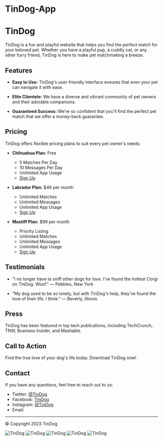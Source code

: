 # TinDog-App
# TinDog

TinDog is a fun and playful website that helps you find the perfect match for your beloved pet. Whether you have a playful pup, a cuddly cat, or any other furry friend, TinDog is here to make pet matchmaking a breeze.

## Features

- **Easy to Use:** TinDog's user-friendly interface ensures that even your pet can navigate it with ease.

- **Elite Clientele:** We have a diverse and vibrant community of pet owners and their adorable companions.

- **Guaranteed Success:** We're so confident that you'll find the perfect pet match that we offer a money-back guarantee.

## Pricing

TinDog offers flexible pricing plans to suit every pet owner's needs:

- **Chihuahua Plan:** Free
  - 5 Matches Per Day
  - 10 Messages Per Day
  - Unlimited App Usage
  - [Sign Up](#)

- **Labrador Plan:** $49 per month
  - Unlimited Matches
  - Unlimited Messages
  - Unlimited App Usage
  - [Sign Up](#)

- **Mastiff Plan:** $99 per month
  - Priority Listing
  - Unlimited Matches
  - Unlimited Messages
  - Unlimited App Usage
  - [Sign Up](#)

## Testimonials

- "I no longer have to sniff other dogs for love. I've found the hottest Corgi on TinDog. Woof." — Pebbles, New York

- "My dog used to be so lonely, but with TinDog's help, they've found the love of their life. I think." — Beverly, Illinois

## Press

TinDog has been featured in top tech publications, including TechCrunch, TNW, Business Insider, and Mashable.



## Call to Action

Find the true love of your dog's life today. Download TinDog now!



## Contact

If you have any questions, feel free to reach out to us:

- Twitter: [@TinDog](#)
- Facebook: [TinDog](#)
- Instagram: [@TinDog](#)
- Email: [](mailto:khaanaahmed87@gmail.com)

---

© Copyright 2023 TinDog

![TinDog]([[[/images/simon-game-screenshot.png](https://github.com/Code-with-Ahmed/TinDog-App/blob/main/TinDog%20APP%20ScreenShot/Head.png?raw=true)https://github.com/Code-with-Ahmed/TinDog-App/blob/main/TinDog%20APP%20ScreenShot/Head.png?raw=true](https://github.com/Code-with-Ahmed/TinDog-App/blob/main/TinDog%20APP%20ScreenShot/Head.png?raw=true))
![TinDog]([/images/simon-game-screenshot.png](https://github.com/Code-with-Ahmed/TinDog-App/blob/main/TinDog%20APP%20ScreenShot/Head.png?raw=true)https://github.com/Code-with-Ahmed/TinDog-App/blob/main/TinDog%20APP%20ScreenShot/Head.png?raw=true](https://github.com/Code-with-Ahmed/TinDog-App/blob/main/TinDog%20APP%20ScreenShot/Section2.PNG?raw=true)https://github.com/Code-with-Ahmed/TinDog-App/blob/main/TinDog%20APP%20ScreenShot/Section2.PNG?raw=true)
![TinDog](https://github.com/Code-with-Ahmed/TinDog-App/blob/main/TinDog%20APP%20ScreenShot/Section-3.PNG?raw=true
)
![TinDog](https://github.com/Code-with-Ahmed/TinDog-App/blob/main/TinDog%20APP%20ScreenShot/Section-4.PNG?raw=true
)
![TinDog](https://github.com/Code-with-Ahmed/TinDog-App/blob/main/TinDog%20APP%20ScreenShot/Footer.PNG?raw=true)
